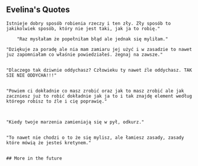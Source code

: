 
## Evelina's Quotes


```
Istnieje dobry sposób robienia rzeczy i ten zły. Zły sposób to jakikolwiek sposób, który nie jest taki, jak ja to robię."

```

```
    "Raz mysłałam że popełniłam błąd ale jednak się myliłam."
```

    "Dziękuje za poradę ale nia mam zamiaru jej użyć i w zasadzie to nawet juz zapomniałam co właśnie powiedziałeś. żegnaj na zawsze."
```
```

    "Dlaczego tak dziwnie oddychasz? Człowieku ty nawet źle oddychasz. TAK SIE NIE ODDYCHA!!!"
```

```


    "Powiem ci dokładnie co masz zrobić oraz jak to masz zrobić ale jak zaczniesz już to robić dokładnie jak ja to i tak znajdę element według którego robisz to źle i cię poprawię."
```


```


    "Kiedy twoje marzenia zamieniają się w pył, odkurz."

```

```

    "To nawet nie chodzi o to że się mylisz, ale łamiesz zasady, zasady które mówią że jesteś kretynem."
```

## More in the future


